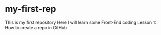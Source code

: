 # my-first-rep
This is my first repository
Here I will learn some Front-End coding
Lesson 1:
How to create a repo in GitHub






